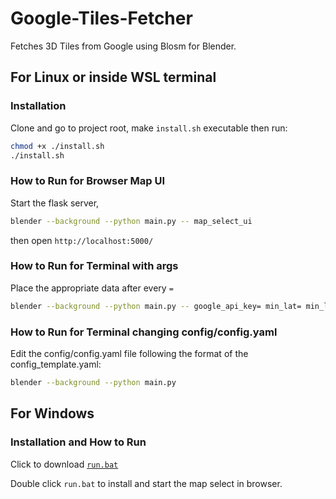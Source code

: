 # Google-Tiles-Fetcher

Fetches 3D Tiles from Google using Blosm for Blender.

## For Linux or inside WSL terminal

### Installation

Clone and go to project root, make `install.sh` executable then run:

```bash
chmod +x ./install.sh
./install.sh
```

### How to Run for Browser Map UI

Start the flask server,

```bash
blender --background --python main.py -- map_select_ui  
```

then open `http://localhost:5000/`

### How to Run for Terminal with args

Place the appropriate data after every `=`

```bash
blender --background --python main.py -- google_api_key= min_lat= min_lon= max_lat= max_lon= base_name=
```

### How to Run for Terminal changing config/config.yaml

Edit the config/config.yaml file following the format of the config_template.yaml:

```bash
blender --background --python main.py
```

## For Windows

### Installation and How to Run

Click to download [`run.bat`](https://github.com/sid410/Google-Tiles-Fetcher/releases/latest/download/run.bat)

Double click `run.bat` to install and start the map select in browser.